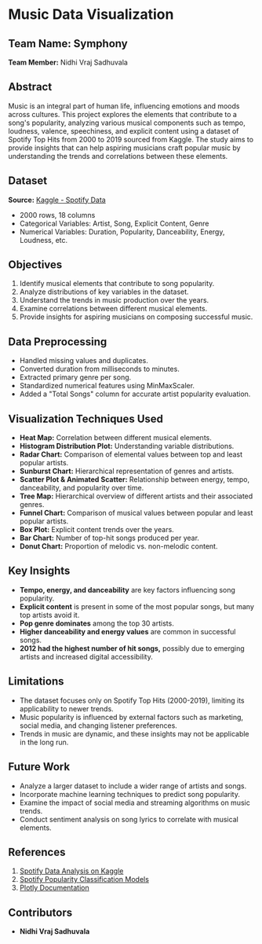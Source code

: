 # Music Data Visualization

## Team Name: Symphony
**Team Member:** Nidhi Vraj Sadhuvala

## Abstract
Music is an integral part of human life, influencing emotions and moods across cultures. This project explores the elements that contribute to a song's popularity, analyzing various musical components such as tempo, loudness, valence, speechiness, and explicit content using a dataset of Spotify Top Hits from 2000 to 2019 sourced from Kaggle. The study aims to provide insights that can help aspiring musicians craft popular music by understanding the trends and correlations between these elements.

## Dataset
**Source:** [Kaggle - Spotify Data](https://www.kaggle.com/code/varunsaikanuri/spotify-data-visualization/data)
- 2000 rows, 18 columns
- Categorical Variables: Artist, Song, Explicit Content, Genre
- Numerical Variables: Duration, Popularity, Danceability, Energy, Loudness, etc.

## Objectives
1. Identify musical elements that contribute to song popularity.
2. Analyze distributions of key variables in the dataset.
3. Understand the trends in music production over the years.
4. Examine correlations between different musical elements.
5. Provide insights for aspiring musicians on composing successful music.

## Data Preprocessing
- Handled missing values and duplicates.
- Converted duration from milliseconds to minutes.
- Extracted primary genre per song.
- Standardized numerical features using MinMaxScaler.
- Added a "Total Songs" column for accurate artist popularity evaluation.

## Visualization Techniques Used
- **Heat Map:** Correlation between different musical elements.
- **Histogram Distribution Plot:** Understanding variable distributions.
- **Radar Chart:** Comparison of elemental values between top and least popular artists.
- **Sunburst Chart:** Hierarchical representation of genres and artists.
- **Scatter Plot & Animated Scatter:** Relationship between energy, tempo, danceability, and popularity over time.
- **Tree Map:** Hierarchical overview of different artists and their associated genres.
- **Funnel Chart:** Comparison of musical values between popular and least popular artists.
- **Box Plot:** Explicit content trends over the years.
- **Bar Chart:** Number of top-hit songs produced per year.
- **Donut Chart:** Proportion of melodic vs. non-melodic content.

## Key Insights
- **Tempo, energy, and danceability** are key factors influencing song popularity.
- **Explicit content** is present in some of the most popular songs, but many top artists avoid it.
- **Pop genre dominates** among the top 30 artists.
- **Higher danceability and energy values** are common in successful songs.
- **2012 had the highest number of hit songs,** possibly due to emerging artists and increased digital accessibility.

## Limitations
- The dataset focuses only on Spotify Top Hits (2000-2019), limiting its applicability to newer trends.
- Music popularity is influenced by external factors such as marketing, social media, and changing listener preferences.
- Trends in music are dynamic, and these insights may not be applicable in the long run.

## Future Work
- Analyze a larger dataset to include a wider range of artists and songs.
- Incorporate machine learning techniques to predict song popularity.
- Examine the impact of social media and streaming algorithms on music trends.
- Conduct sentiment analysis on song lyrics to correlate with musical elements.

## References
1. [Spotify Data Analysis on Kaggle](https://www.kaggle.com/code/goodwanghan/spotify-data-eda-with-fugue-sql-duckdb-and-dask/notebook)
2. [Spotify Popularity Classification Models](https://www.kaggle.com/code/tanakalusengo/spotify-popularity-classification-models/notebook)
3. [Plotly Documentation](https://plotly.com/python/px-arguments/)

## Contributors
- **Nidhi Vraj Sadhuvala**

